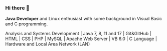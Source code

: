 ### Hi there 👋
<p><strong>Java Developer</strong> and Linux enthusiast with some background in Visual Basic and C programming.</p>
<p>Analysis and Systems Development | Java 7, 8, 11 and 17 | Git&GitHub | HTML | CSS | PHP | MySQL | Apache Web Server | VB 6.0 | C Language | Hardware and Local Area Network (LAN)</p>
<!--
**nielcodeforce/nielcodeforce** is a ✨ _special_ ✨ repository because its `README.md` (this file) appears on your GitHub profile.

Here are some ideas to get you started:

- 🔭 I’m currently working on ...
- 🌱 I’m currently learning ...
- 👯 I’m looking to collaborate on ...
- 🤔 I’m looking for help with ...
- 💬 Ask me about ...
- 📫 How to reach me: ...
- 😄 Pronouns: ...
- ⚡ Fun fact: ...
-->
